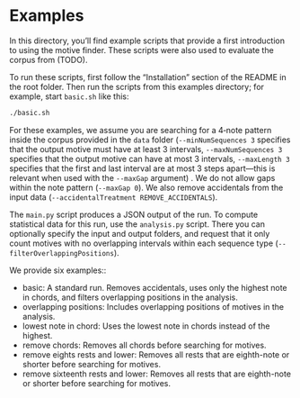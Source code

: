 # Examples

In this directory, you’ll find example scripts that provide a first introduction to using the motive finder.
These scripts were also used to evaluate the corpus from (TODO).

To run these scripts, first follow the “Installation” section of the README in the root folder.
Then run the scripts from this examples directory; for example, start `basic.sh` like this:

```bash
./basic.sh
```

For these examples, we assume you are searching for a 4‑note pattern inside the corpus provided in the `data` folder 
(`--minNumSequences 3` specifies that the output motive must have at least 3 intervals,
`--maxNumSequences 3` specifies that the output motive can have at most 3 intervals,
`--maxLength 3` specifies that the first and last interval are at most 3 steps apart—this is relevant when used with the `--maxGap` argument)
.
We do not allow gaps within the note pattern (`--maxGap 0`).
We also remove accidentals from the input data (`--accidentalTreatment REMOVE_ACCIDENTALS`).

The `main.py` script produces a JSON output of the run. To compute statistical data for this run, use the
`analysis.py` script. There you can optionally specify the input and output folders, and request that it only count motives with no
overlapping intervals within each sequence type (`--filterOverlappingPositions`).

We provide six examples::
- basic: A standard run. Removes accidentals, uses only the highest note in chords, and filters overlapping positions in the analysis.
- overlapping positions: Includes overlapping positions of motives in the analysis.
- lowest note in chord: Uses the lowest note in chords instead of the highest.
- remove chords: Removes all chords before searching for motives.
- remove eights rests and lower: Removes all rests that are eighth-note or shorter before searching for motives.
- remove sixteenth rests and lower: Removes all rests that are eighth-note or shorter before searching for motives.
